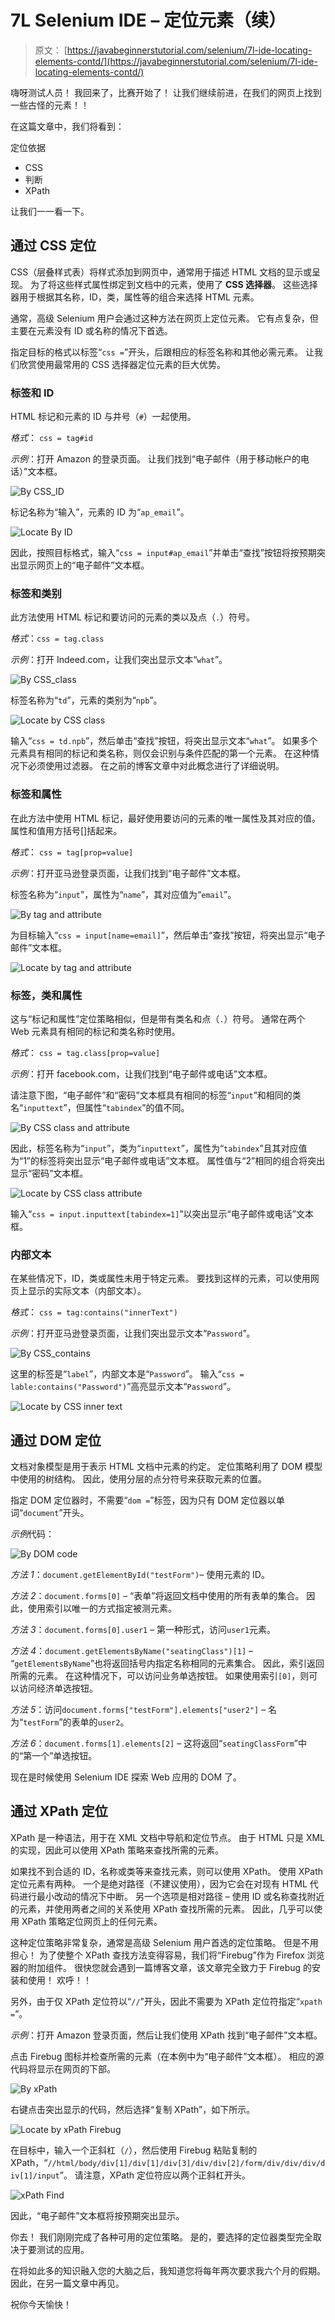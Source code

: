 # 7L Selenium IDE – 定位元素（续）

> 原文： [https://javabeginnerstutorial.com/selenium/7l-ide-locating-elements-contd/](https://javabeginnerstutorial.com/selenium/7l-ide-locating-elements-contd/)

嗨呀测试人员！ 我回来了，比赛开始了！ 让我们继续前进，在我们的网页上找到一些古怪的元素！！

在这篇文章中，我们将看到：

定位依据

*   CSS
*   判断
*   XPath

让我们一一看一下。

## 通过 CSS 定位

CSS（层叠样式表）将样式添加到网页中，通常用于描述 HTML 文档的显示或呈现。 为了将这些样式属性绑定到文档中的元素，使用了 **CSS 选择器**。 这些选择器用于根据其名称，ID，类，属性等的组合来选择 HTML 元素。

通常，高级 Selenium 用户会通过这种方法在网页上定位元素。 它有点复杂，但主要在元素没有 ID 或名称的情况下首选。

指定目标的格式以标签“`css =`”开头，后跟相应的标签名称和其他必需元素。 让我们欣赏使用最常用的 CSS 选择器定位元素的巨大优势。

### 标签和 ID

HTML 标记和元素的 ID 与井号（`#`）一起使用。

*格式*： `css = tag#id`

*示例*：打开 Amazon 的登录页面。 让我们找到“电子邮件（用于移动帐户的电话）”文本框。

![By CSS_ID](img/c464d11aaf26bb8a642ead078102cada.png)

标记名称为“输入”，元素的 ID 为“`ap_email`”。

![Locate By ID](img/ae412ac5da6398f85bf12437d8386198.png)

因此，按照目标格式，输入“`css = input#ap_email`”并单击“查找”按钮将按预期突出显示网页上的“电子邮件”文本框。

### 标签和类别

此方法使用 HTML 标记和要访问的元素的类以及点（`.`）符号。

*格式*：`css = tag.class`

*示例*：打开 Indeed.com，让我们突出显示文本“`what`”。

![By CSS_class](img/059d57fec394077516938a88ad66891e.png)

标签名称为“`td`”，元素的类别为“`npb`”。

![Locate by CSS class](img/fd69091c950a308d526a413f62ae1379.png)

输入“`css = td.npb`”，然后单击“查找”按钮，将突出显示文本“`what`”。 如果多个元素具有相同的标记和类名称，则仅会识别与条件匹配的第一个元素。 在这种情况下必须使用过滤器。 在之前的博客文章中对此概念进行了详细说明。

### 标签和属性

在此方法中使用 HTML 标记，最好使用要访问的元素的唯一属性及其对应的值。 属性和值用方括号[]括起来。

*格式*： `css = tag[prop=value]`

*示例*：打开亚马逊登录页面，让我们找到“电子邮件”文本框。

标签名称为“`input`”，属性为“`name`”，其对应值为“`email`”。

![By tag and attribute](img/965ac7926f71a76bcd1b51dfbfe6365e.png)

为目标输入“`css = input[name=email]`”，然后单击“查找”按钮，将突出显示“电子邮件”文本框。

![Locate by tag and attribute](img/f821e0b2c6decc41fe8d7df47958281c.png)

### 标签，类和属性

这与“标记和属性”定位策略相似，但是带有类名和点（`.`）符号。 通常在两个 Web 元素具有相同的标记和类名称时使用。

*格式*： `css = tag.class[prop=value]`

*示例*：打开 facebook.com，让我们找到“电子邮件或电话”文本框。

请注意下图，“电子邮件”和“密码”文本框具有相同的标签“`input`”和相同的类名“`inputtext`”，但属性“`tabindex`”的值不同。

![By CSS class and attribute](img/b91a4e300322369f101a56dbd3cc0dcd.png)

因此，标签名称为“`input`”，类为“`inputtext`”，属性为“`tabindex`”且其对应值为“1”的标签将突出显示“电子邮件或电话”文本框。 属性值与“2”相同的组合将突出显示“密码”文本框。

![Locate by CSS class attribute](img/ccf6fbf393e45f21d2e1a63f075ccdb2.png)

输入“`css = input.inputtext[tabindex=1]`”以突出显示“电子邮件或电话”文本框。

### 内部文本

在某些情况下，ID，类或属性未用于特定元素。 要找到这样的元素，可以使用网页上显示的实际文本（内部文本）。

*格式*： `css = tag:contains("innerText")`

*示例*：打开亚马逊登录页面，让我们突出显示文本“`Password`”。

![By CSS_contains](img/fe3e56af63a93f1541859aef29e819ed.png)

这里的标签是“`label`”，内部文本是“`Password`”。 输入“`css = lable:contains("Password")`”高亮显示文本“`Password`”。

![Locate by CSS inner text](img/daebecadefff14630560844a48675eaa.png)

## 通过 DOM 定位

文档对象模型是用于表示 HTML 文档中元素的约定。 定位策略利用了 DOM 模型中使用的树结构。 因此，使用分层的点分符号来获取元素的位置。

指定 DOM 定位器时，不需要“`dom =`”标签，因为只有 DOM 定位器以单词“`document`”开头。

*示例*代码：

![By DOM code](img/4451e94cea0e0ce7ff2ee5d23b3bbb79.png)

*方法 1*：`document.getElementById("testForm")`– 使用元素的 ID。

*方法 2*：`document.forms[0]` – “表单”将返回文档中使用的所有表单的集合。 因此，使用索引以唯一的方式指定被测元素。

*方法 3*：`document.forms[0].user1` – 第一种形式，访问`user1`元素。

*方法 4*：`document.getElementsByName("seatingClass")[1]` – “`getElementsByName`”也将返回括号内指定名称相同的元素集合。 因此，索引返回所需的元素。 在这种情况下，可以访问业务单选按钮。 如果使用索引`[0]`，则可以访问经济单选按钮。

*方法 5*：访问`document.forms["testForm"].elements["user2"]` – 名为“`testForm`”的表单的`user2`。

*方法 6*：`document.forms[1].elements[2]` – 这将返回“`seatingClassForm`”中的“第一个”单选按钮。

现在是时候使用 Selenium IDE 探索 Web 应用的 DOM 了。

## 通过 XPath 定位

XPath 是一种语法，用于在 XML 文档中导航和定位节点。 由于 HTML 只是 XML 的实现，因此可以使用 XPath 策略来查找所需的元素。

如果找不到合适的 ID，名称或类等来查找元素，则可以使用 XPath。 使用 XPath 定位元素有两种。 一个是绝对路径（不建议使用），因为它会在对现有 HTML 代码进行最小改动的情况下中断。 另一个选项是相对路径 – 使用 ID 或名称查找附近的元素，并使用两者之间的关系使用 XPath 查找所需的元素。 因此，几乎可以使用 XPath 策略定位网页上的任何元素。

这种定位策略非常复杂，通常是高级 Selenium 用户首选的定位策略。 但是不用担心！ 为了使整个 XPath 查找方法变得容易，我们将“Firebug”作为 Firefox 浏览器的附加组件。 很快您就会遇到一篇博客文章，该文章完全致力于 Firebug 的安装和使用！ 欢呼！！

另外，由于仅 XPath 定位符以“`//`”开头，因此不需要为 XPath 定位符指定“`xpath =`”。

*示例*：打开 Amazon 登录页面，然后让我们使用 XPath 找到“电子邮件”文本框。

点击 Firebug 图标并检查所需的元素（在本例中为“电子邮件”文本框）。 相应的源代码将显示在网页的下部。

![By xPath](img/ac45c24ffc9dbff4d1e7409ad7fbd8e1.png)

右键点击突出显示的代码，然后选择“复制 XPath”，如下所示。

![Locate by xPath Firebug](img/e67cf8a260f8319cfa31b5a87907c330.png)

在目标中，输入一个正斜杠（`/`），然后使用 Firebug 粘贴复制的 XPath，“`//html/body/div[1]/div[1]/div[3]/div/div[2]/form/div/div/div/div[1]/input`”。 请注意，XPath 定位符应以两个正斜杠开头。

![xPath Find](img/c50693b13adc2029bfd216fc3cb5e3df.png)

因此，“电子邮件”文本框将按预期突出显示。

你去！ 我们刚刚完成了各种可用的定位策略。 是的，要选择的定位器类型完全取决于要测试的应用。

在将如此多的知识融入您的大脑之后，我知道您将每年两次要求我六个月的假期。 因此，在另一篇文章中再见。

祝你今天愉快！


